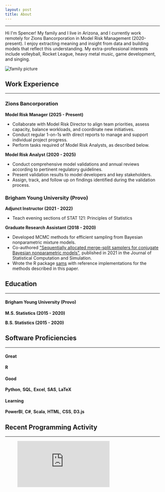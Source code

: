 ```yaml
---
layout: post
title: About
---
```


---

Hi I'm Spencer! My family and I live in Arizona, and I currently work remotely for Zions Bancorporation in Model Risk Management (2020-present). I enjoy extracting meaning and insight from data and building models that reflect this understanding. My extra-professional interests include volleyball, Rocket League, heavy metal music, game development, and singing.

![family picture](images/family.JPG)

## Work Experience

--- 

### Zions Bancorporation

**Model Risk Manager (2025 - Present)**

- Collaborate with Model Risk Director to align team priorities, assess capacity, balance workloads, and coordinate new initiatives.
- Conduct regular 1-on-1s with direct reports to manage and support individual project progress.
- Perform tasks required of Model Risk Analysts, as described below.

**Model Risk Analyst (2020 - 2025)**

- Conduct comprehensive model validations and annual reviews according to pertinent regulatory guidelines.
- Present validation results to model developers and key stakeholders.
- Assign, track, and follow up on findings identified during the validation process.

### Brigham Young University (Provo)

**Adjunct Instructor (2021 - 2022)**

- Teach evening sections of STAT 121: Principles of Statistics

**Graduate Research Assistant (2018 - 2020)**

- Developed MCMC methods for efficient sampling from Bayesian nonparametric mixture models.
- Co-authored ["Sequentially allocated merge-split samplers for conjugate Bayesian nonparametric models"](https://doi.org/10.1080/00949655.2021.1998502), published in 2021 in the Journal of Statistical Computation and Simulation.
- Wrote the R package [sams](https://cran.r-project.org/web/packages/SAM/index.html) with reference implementations for the methods described in this paper.


## Education
---

#### Brigham Young University (Provo)

**M.S. Statistics (2015 - 2020)**

**B.S. Statistics (2015 - 2020)**

## Software Proficiencies
---

#### Great

**R**

#### Good

**Python**, **SQL**, **Excel**, **SAS**, **LaTeX**

#### Learning

**PowerBI**, **C#**, **Scala**, **HTML**, **CSS**, **D3.js**

## Recent Programming Activity
---
<figure><embed src="https://wakatime.com/share/@snukem/d3b3f646-8b00-480c-9a3a-c58bf64602b6.svg"></figure>